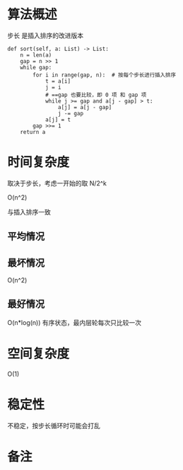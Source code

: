 # 算法概述
步长
是插入排序的改进版本

    def sort(self, a: List) -> List:
        n = len(a)
        gap = n >> 1
        while gap:
            for i in range(gap, n):  # 按每个步长进行插入排序
                t = a[i]
                j = i
                # ==gap 也要比较，即 0 项 和 gap 项
                while j >= gap and a[j - gap] > t:
                    a[j] = a[j - gap]
                    j -= gap
                a[j] = t
            gap >>= 1
        return a
# 时间复杂度
取决于步长，考虑一开始的取 N/2^k

O(n^2)

与插入排序一致

## 平均情况

## 最坏情况
O(n^2)

## 最好情况
O(n*log(n))
有序状态，最内层轮每次只比较一次

# 空间复杂度
O(1)

# 稳定性
不稳定，按步长循环时可能会打乱

# 备注